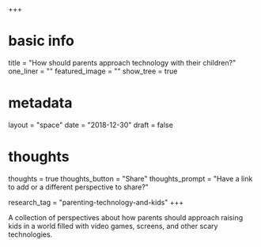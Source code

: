 +++
# basic info
title          = "How should parents approach technology with their children?"
one_liner      = ""
featured_image = ""
show_tree      = true

# metadata
layout 				 = "space"
date 					 = "2018-12-30"
draft 				 = false

# thoughts
thoughts       = true
thoughts_button = "Share"
thoughts_prompt = "Have a link to add or a different perspective to share?"


research_tag   = "parenting-technology-and-kids"
+++

A collection of perspectives about how parents should approach raising kids in a world filled with video games, screens, and other scary technologies.